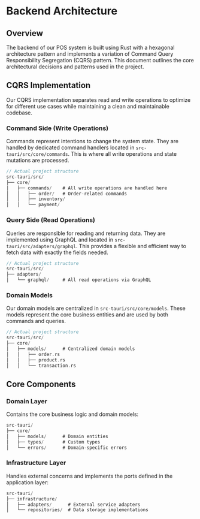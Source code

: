 # Backend Architecture

## Overview

The backend of our POS system is built using Rust with a hexagonal architecture pattern and implements a variation of Command Query Responsibility Segregation (CQRS) pattern. This document outlines the core architectural decisions and patterns used in the project.

## CQRS Implementation

Our CQRS implementation separates read and write operations to optimize for different use cases while maintaining a clean and maintainable codebase.

### Command Side (Write Operations)

Commands represent intentions to change the system state. They are handled by dedicated command handlers located in `src-tauri/src/core/commands`. This is where all write operations and state mutations are processed.

```rust
// Actual project structure
src-tauri/src/
├── core/
│   ├── commands/    # All write operations are handled here
│   │   ├── order/   # Order-related commands
│   │   ├── inventory/
│   │   └── payment/
```

### Query Side (Read Operations)

Queries are responsible for reading and returning data. They are implemented using GraphQL and located in `src-tauri/src/adapters/graphql`. This provides a flexible and efficient way to fetch data with exactly the fields needed.

```rust
// Actual project structure
src-tauri/src/
├── adapters/
│   └── graphql/     # All read operations via GraphQL
```

### Domain Models

Our domain models are centralized in `src-tauri/src/core/models`. These models represent the core business entities and are used by both commands and queries.

```rust
// Actual project structure
src-tauri/src/
├── core/
│   ├── models/      # Centralized domain models
│   │   ├── order.rs
│   │   ├── product.rs
│   │   └── transaction.rs
```

## Core Components

### Domain Layer

Contains the core business logic and domain models:

```rust
src-tauri/
├── core/
│   ├── models/      # Domain entities
│   ├── types/       # Custom types
│   └── errors/      # Domain-specific errors
```

### Infrastructure Layer

Handles external concerns and implements the ports defined in the application layer:

```rust
src-tauri/
├── infrastructure/
│   ├── adapters/      # External service adapters
│   └── repositories/  # Data storage implementations
```

